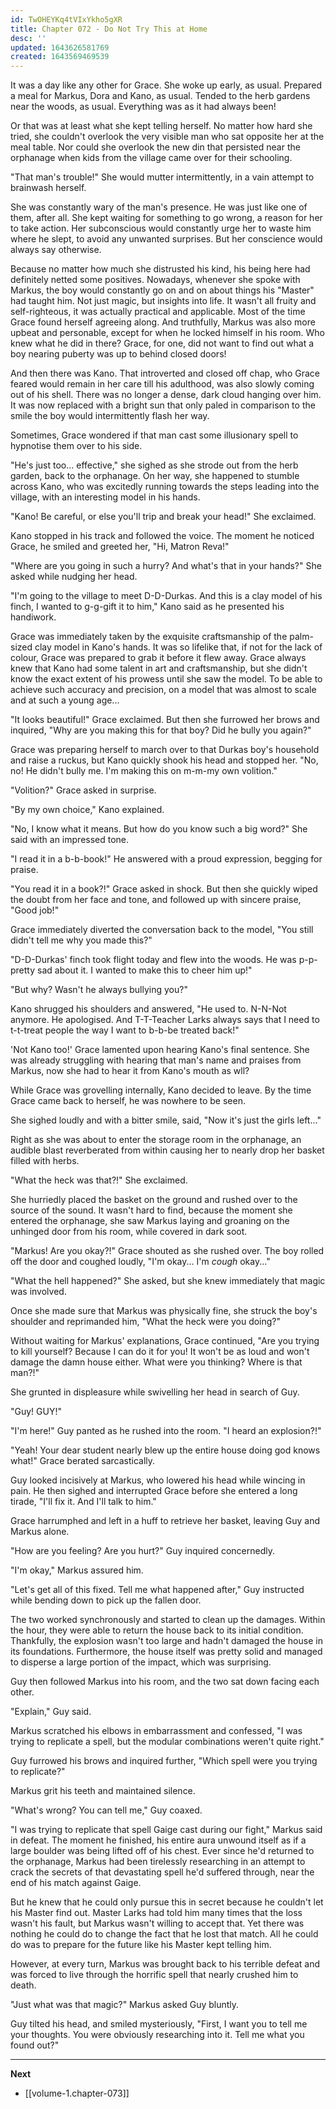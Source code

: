 ```yaml
---
id: TwOHEYKq4tVIxYkho5gXR
title: Chapter 072 - Do Not Try This at Home
desc: ''
updated: 1643626581769
created: 1643569469539
---
```


It was a day like any other for Grace. She woke up early, as usual. Prepared a meal for Markus, Dora and Kano, as usual. Tended to the herb gardens near the woods, as usual. Everything was as it had always been!

Or that was at least what she kept telling herself. No matter how hard she tried, she couldn't overlook the very visible man who sat opposite her at the meal table. Nor could she overlook the new din that persisted near the orphanage when kids from the village came over for their schooling.

"That man's trouble!" She would mutter intermittently, in a vain attempt to brainwash herself.

She was constantly wary of the man's presence. He was just like one of them, after all. She kept waiting for something to go wrong, a reason for her to take action. Her subconscious would constantly urge her to waste him where he slept, to avoid any unwanted surprises. But her conscience would always say otherwise.

Because no matter how much she distrusted his kind, his being here had definitely netted some positives. Nowadays, whenever she spoke with Markus, the boy would constantly go on and on about things his "Master" had taught him. Not just magic, but insights into life. It wasn't all fruity and self-righteous, it was actually practical and applicable. Most of the time Grace found herself agreeing along. And truthfully, Markus was also more upbeat and personable, except for when he locked himself in his room. Who knew what he did in there? Grace, for one, did not want to find out what a boy nearing puberty was up to behind closed doors!

And then there was Kano. That introverted and closed off chap, who Grace feared would remain in her care till his adulthood, was also slowly coming out of his shell. There was no longer a dense, dark cloud hanging over him. It was now replaced with a bright sun that only paled in comparison to the smile the boy would intermittently flash her way.

Sometimes, Grace wondered if that man cast some illusionary spell to hypnotise them over to his side.

"He's just too... effective," she sighed as she strode out from the herb garden, back to the orphanage. On her way, she happened to stumble across Kano, who was excitedly running towards the steps leading into the village, with an interesting model in his hands.

"Kano! Be careful, or else you'll trip and break your head!" She exclaimed.

Kano stopped in his track and followed the voice. The moment he noticed Grace, he smiled and greeted her, "Hi, Matron Reva!"

"Where are you going in such a hurry? And what's that in your hands?" She asked while nudging her head.

"I'm going to the village to meet D-D-Durkas. And this is a clay model of his finch, I wanted to g-g-gift it to him," Kano said as he presented his handiwork.

Grace was immediately taken by the exquisite craftsmanship of the palm-sized clay model in Kano's hands. It was so lifelike that, if not for the lack of colour, Grace was prepared to grab it before it flew away. Grace always knew that Kano had some talent in art and craftsmanship, but she didn't know the exact extent of his prowess until she saw the model. To be able to achieve such accuracy and precision, on a model that was almost to scale and at such a young age...

"It looks beautiful!" Grace exclaimed. But then she furrowed her brows and inquired, "Why are you making this for that boy? Did he bully you again?"

Grace was preparing herself to march over to that Durkas boy's household and raise a ruckus, but Kano quickly shook his head and stopped her. "No, no! He didn't bully me. I'm making this on m-m-my own volition."

"Volition?" Grace asked in surprise.

"By my own choice," Kano explained.

"No, I know what it means. But how do you know such a big word?" She said with an impressed tone.

"I read it in a b-b-book!" He answered with a proud expression, begging for praise.

"You read it in a book?!" Grace asked in shock. But then she quickly wiped the doubt from her face and tone, and followed up with sincere praise, "Good job!"

Grace immediately diverted the conversation back to the model, "You still didn't tell me why you made this?"

"D-D-Durkas' finch took flight today and flew into the woods. He was p-p-pretty sad about it. I wanted to make this to cheer him up!"

"But why? Wasn't he always bullying you?"

Kano shrugged his shoulders and answered, "He used to. N-N-Not anymore. He apologised. And T-T-Teacher Larks always says that I need to t-t-treat people the way I want to b-b-be treated back!"

'Not Kano too!' Grace lamented upon hearing Kano's final sentence. She was already struggling with hearing that man's name and praises from Markus, now she had to hear it from Kano's mouth as wll?

While Grace was grovelling internally, Kano decided to leave. By the time Grace came back to herself, he was nowhere to be seen.

She sighed loudly and with a bitter smile, said, "Now it's just the girls left..."

Right as she was about to enter the storage room in the orphanage, an audible blast reverberated from within causing her to nearly drop her basket filled with herbs.

"What the heck was that?!" She exclaimed.

She hurriedly placed the basket on the ground and rushed over to the source of the sound. It wasn't hard to find, because the moment she entered the orphanage, she saw Markus laying and groaning on the unhinged door from his room, while covered in dark soot.

"Markus! Are you okay?!" Grace shouted as she rushed over. The boy rolled off the door and coughed loudly, "I'm okay... I'm *cough* okay..."

"What the hell happened?" She asked, but she knew immediately that magic was involved.

Once she made sure that Markus was physically fine, she struck the boy's shoulder and reprimanded him, "What the heck were you doing?"

Without waiting for Markus' explanations, Grace continued, "Are you trying to kill yourself? Because I can do it for you! It won't be as loud and won't damage the damn house either. What were you thinking? Where is that man?!"

She grunted in displeasure while swivelling her head in search of Guy.

"Guy! GUY!"

"I'm here!" Guy panted as he rushed into the room. "I heard an explosion?!"

"Yeah! Your dear student nearly blew up the entire house doing god knows what!" Grace berated sarcastically.

Guy looked incisively at Markus, who lowered his head while wincing in pain. He then sighed and interrupted Grace before she entered a long tirade, "I'll fix it. And I'll talk to him."

Grace harrumphed and left in a huff to retrieve her basket, leaving Guy and Markus alone.

"How are you feeling? Are you hurt?" Guy inquired concernedly.

"I'm okay," Markus assured him.

"Let's get all of this fixed. Tell me what happened after," Guy instructed while bending down to pick up the fallen door.

The two worked synchronously and started to clean up the damages. Within the hour, they were able to return the house back to its initial condition. Thankfully, the explosion wasn't too large and hadn't damaged the house in its foundations. Furthermore, the house itself was pretty solid and managed to disperse a large portion of the impact, which was surprising.

Guy then followed Markus into his room, and the two sat down facing each other.

"Explain," Guy said.

Markus scratched his elbows in embarrassment and confessed, "I was trying to replicate a spell, but the modular combinations weren't quite right."

Guy furrowed his brows and inquired further, "Which spell were you trying to replicate?"

Markus grit his teeth and maintained silence.

"What's wrong? You can tell me," Guy coaxed.

"I was trying to replicate that spell Gaige cast during our fight," Markus said in defeat. The moment he finished, his entire aura unwound itself as if a large boulder was being lifted off of his chest. Ever since he'd returned to the orphanage, Markus had been tirelessly researching in an attempt to crack the secrets of that devastating spell he'd suffered through, near the end of his match against Gaige.

But he knew that he could only pursue this in secret because he couldn't let his Master find out. Master Larks had told him many times that the loss wasn't his fault, but Markus wasn't willing to accept that. Yet there was nothing he could do to change the fact that he lost that match. All he could do was to prepare for the future like his Master kept telling him.

However, at every turn, Markus was brought back to his terrible defeat and was forced to live through the horrific spell that nearly crushed him to death.

"Just what was that magic?" Markus asked Guy bluntly.

Guy tilted his head, and smiled mysteriously, "First, I want you to tell me your thoughts. You were obviously researching into it. Tell me what you found out?"

____

**Next**
* [[volume-1.chapter-073]]